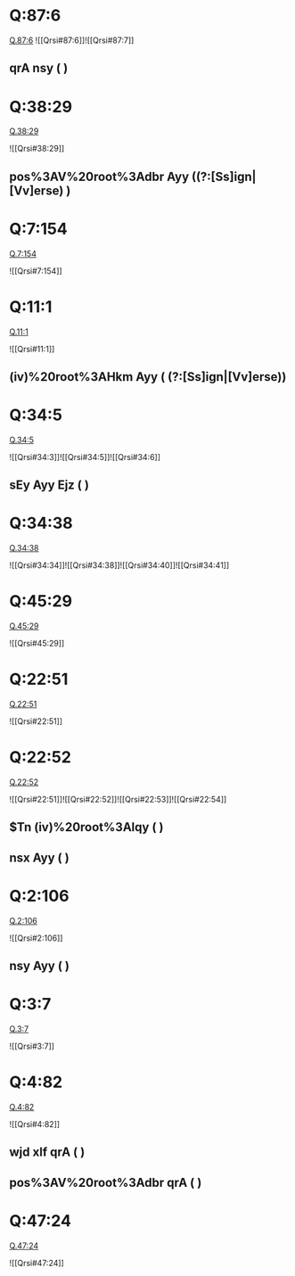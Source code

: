 
# Q:87:6
[Q.87:6](https://quran.com/38:29/tafsirs/ar-tafsir-al-tabari)
![[Qrsi#87:6]]![[Qrsi#87:7]]
## qrA nsy ( )

# Q:38:29

[Q.38:29](https://quran.com/38:29/tafsirs/ar-tafsir-al-tabari)

![[Qrsi#38:29]]
## pos%3AV%20root%3Adbr Ayy ((?:[Ss]ign|[Vv]erse) )
# Q:7:154

[Q.7:154](https://quran.com/7:154/tafsirs/ar-tafsir-al-tabari)

![[Qrsi#7:154]]

# Q:11:1

[Q.11:1](https://quran.com/11:1/tafsirs/ar-tafsir-al-tabari)

![[Qrsi#11:1]]

## (iv)%20root%3AHkm Ayy ( (?:[Ss]ign|[Vv]erse))

# Q:34:5

[Q.34:5](https://quran.com/34:5/tafsirs/ar-tafsir-al-tabari)

![[Qrsi#34:3]]![[Qrsi#34:5]]![[Qrsi#34:6]]

## sEy Ayy Ejz (  )

# Q:34:38

[Q.34:38](https://quran.com/34:38/tafsirs/ar-tafsir-al-tabari)

![[Qrsi#34:34]]![[Qrsi#34:38]]![[Qrsi#34:40]]![[Qrsi#34:41]]
# Q:45:29

[Q.45:29](https://quran.com/45:29/tafsirs/ar-tafsir-al-tabari)

![[Qrsi#45:29]]

# Q:22:51

[Q.22:51](https://quran.com/22:51/tafsirs/ar-tafsir-al-tabari)

![[Qrsi#22:51]]

# Q:22:52

[Q.22:52](https://quran.com/65:4/tafsirs/ar-tafsir-al-tabari)

![[Qrsi#22:51]]![[Qrsi#22:52]]![[Qrsi#22:53]]![[Qrsi#22:54]]
## $Tn (iv)%20root%3Alqy (  )
## nsx Ayy ( )

# Q:2:106

[Q.2:106](https://quran.com/2:106/tafsirs/ar-tafsir-al-tabari)

![[Qrsi#2:106]]

## nsy Ayy ( )

# Q:3:7

[Q.3:7](https://quran.com/3:7/tafsirs/ar-tafsir-al-tabari)

![[Qrsi#3:7]]

# Q:4:82

[Q.4:82](https://quran.com/4:82/tafsirs/ar-tafsir-al-tabari)

![[Qrsi#4:82]]

## wjd xlf qrA (  )

## pos%3AV%20root%3Adbr qrA (  )

# Q:47:24

[Q.47:24](https://quran.com/47:24/tafsirs/ar-tafsir-al-tabari)

![[Qrsi#47:24]]

